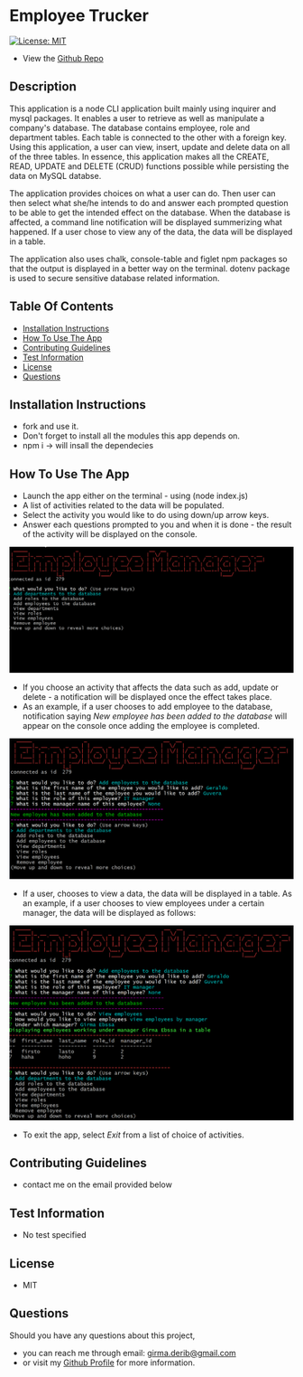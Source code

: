 # Employee Trucker 

[![License: MIT](https://img.shields.io/badge/License-MIT-yellow.svg)](https://opensource.org/licenses/MIT)

* View the [Github Repo](https://github.com/girmaD/Employee_Tracker)


## Description
  This application is a node CLI application built mainly using inquirer and mysql packages. It enables a user to retrieve as well as manipulate a company's database. The database contains employee, role and department tables. Each table is connected to the other with a foreign key. Using this application, a user can view, insert, update and delete data on all of the three tables. In essence, this application makes all the CREATE, READ, UPDATE and DELETE (CRUD) functions possible while persisting the data on MySQL databse.

  The application provides choices on what a user can do. Then user can then select what she/he intends to do and answer each prompted question to be able to get the intended effect on the database. When the database is affected, a command line notification will be displayed summerizing what happened. If a user chose to view any of the data, the data will be displayed in a table.

  The application also uses chalk, console-table and figlet npm packages so that the output is displayed in a better way on the terminal. dotenv package is used to secure sensitive database related information.

## Table Of Contents 
* [Installation Instructions](#Installation-Instructions)
* [How To Use The App](#How-To-Use-The-App)
* [Contributing Guidelines](#Contributing-Guidelines)
* [Test Information](#Test-Information)
* [License](#License)
* [Questions](#Questions)


## Installation Instructions

 * fork and use it.
 * Don't forget to install all the modules this app depends on.
 * npm i -> will insall the dependecies

## How To Use The App
- Launch the app either on the terminal - using (node index.js)
- A list of activities related to the data will be populated.
- Select the activity you would like to do using down/up arrow keys.
- Answer each questions prompted to you and when it is done - the result of the activity will be displayed on the console.

![Alt text](./Assets/firstPage.png)

- If you choose an activity that affects the data such as add, update or delete - a notification will be displayed once the effect takes place.
- As an example, if a user chooses to add employee to the database, notification saying *New employee has been added to the database* will appear on the console once adding the employee is completed.

![Alt text](./Assets/addEmployee.png)

- If a user, chooses to view a data, the data will be displayed in a table. As an example, if a user chooses to view employees under a certain manager, the data will be displayed as follows: 

![Alt text](./Assets/viewEmployeeByManager.png)

- To exit the app, select *Exit* from a list of choice of activities.

## Contributing Guidelines
 * contact me on the email provided below

## Test Information
  * No test specified

## License

 * MIT

## Questions

Should you have any questions about this project,
  * you can reach me through email: [girma.derib@gmail.com](mailto:girma.derib@gmail.com) 
  * or visit my [Github Profile](https://github.com/girmaD) for more information.
